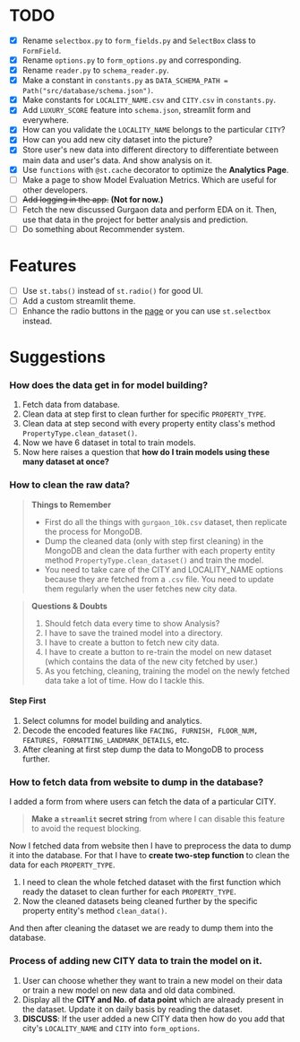 # TODO

- [x] Rename `selectbox.py` to `form_fields.py` and `SelectBox` class to `FormField`.
- [x] Rename `options.py` to `form_options.py` and corresponding.
- [x] Rename `reader.py` to `schema_reader.py`.
- [x] Make a constant in `constants.py` as `DATA_SCHEMA_PATH = Path("src/database/schema.json")`.
- [x] Make constants for `LOCALITY_NAME.csv` and `CITY.csv` in `constants.py`.
- [x] Add `LUXURY_SCORE` feature into `schema.json`, streamlit form and everywhere.
- [x] How can you validate the `LOCALITY_NAME` belongs to the particular `CITY`?
- [x] How can you add new city dataset into the picture?
- [x] Store user's new data into different directory to differentiate between main data and user's data. And show analysis on it.
- [x] Use `functions` with `@st.cache` decorator to optimize the **Analytics Page**.
- [ ] Make a page to show Model Evaluation Metrics. Which are useful for other developers.
- [ ] ~~Add logging in the app.~~ **(Not for now.)**
- [ ] Fetch the new discussed Gurgaon data and perform EDA on it. Then, use that data in the project for better analysis and prediction.
- [ ] Do something about Recommender system.

# Features

- [ ] Use `st.tabs()` instead of `st.radio()` for good UI.
- [ ] Add a custom streamlit theme.
- [ ] Enhance the radio buttons in the [page](./pages/1_Price_Prediction.py) or you can use `st.selectbox` instead.

# Suggestions

### How does the data get in for model building?

1. Fetch data from database.
2. Clean data at step first to clean further for specific `PROPERTY_TYPE`.
3. Clean data at step second with every property entity class's method `PropertyType.clean_dataset()`.
4. Now we have 6 dataset in total to train models.
5. Now here raises a question that **how do I train models using these many dataset at once?**

### How to clean the raw data?

> **Things to Remember**
>
> - First do all the things with `gurgaon_10k.csv` dataset, then replicate the process for MongoDB.
> - Dump the cleaned data (only with step first cleaning) in the MongoDB and clean the data further with each property entity method `PropertyType.clean_dataset()` and train the model.
> - You need to take care of the CITY and LOCALITY_NAME options because they are fetched from a `.csv` file. You need to update them regularly when the user fetches new city data.

> **Questions & Doubts**
>
> 1. Should fetch data every time to show Analysis?
> 2. I have to save the trained model into a directory.
> 3. I have to create a button to fetch new city data.
> 4. I have to create a button to re-train the model on new dataset (which contains the data of the new city fetched by user.)
> 5. As you fetching, cleaning, training the model on the newly fetched data take a lot of time. How do I tackle this.

#### Step First

1. Select columns for model building and analytics.
2. Decode the encoded features like `FACING, FURNISH, FLOOR_NUM, FEATURES, FORMATTING_LANDMARK_DETAILS`, etc.
3. After cleaning at first step dump the data to MongoDB to process further.

### How to fetch data from website to dump in the database?

I added a form from where users can fetch the data of a particular CITY.

> **Make a `streamlit` secret string** from where I can disable this feature to avoid the request blocking.

Now I fetched data from website then I have to preprocess the data to dump it into the database. For that I have to **create two-step function** to clean the data for each `PROPERTY_TYPE`.

1. I need to clean the whole fetched dataset with the first function which ready the dataset to clean further for each `PROPERTY_TYPE`.
2. Now the cleaned datasets being cleaned further by the specific property entity's method `clean_data()`.

And then after cleaning the dataset we are ready to dump them into the database.

### Process of adding new CITY data to train the model on it.

1. User can choose whether they want to train a new model on their data or train a new model on new data and old data combined.
2. Display all the **CITY and No. of data point** which are already present in the dataset. Update it on daily basis by reading the dataset.
3. **DISCUSS**: If the user added a new CITY data then how do you add that city's `LOCALITY_NAME` and `CITY` into `form_options`.
